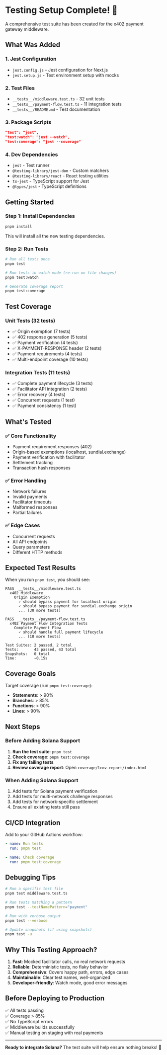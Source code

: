 # Testing Setup Complete! 🎉

A comprehensive test suite has been created for the x402 payment gateway middleware.

## What Was Added

### 1. **Jest Configuration**
- `jest.config.js` - Jest configuration for Next.js
- `jest.setup.js` - Test environment setup with mocks

### 2. **Test Files**
- `__tests__/middleware.test.ts` - 32 unit tests
- `__tests__/payment-flow.test.ts` - 11 integration tests
- `__tests__/README.md` - Test documentation

### 3. **Package Scripts**
```json
"test": "jest",
"test:watch": "jest --watch",
"test:coverage": "jest --coverage"
```

### 4. **Dev Dependencies**
- `jest` - Test runner
- `@testing-library/jest-dom` - Custom matchers
- `@testing-library/react` - React testing utilities
- `ts-jest` - TypeScript support for Jest
- `@types/jest` - TypeScript definitions

## Getting Started

### Step 1: Install Dependencies

```bash
pnpm install
```

This will install all the new testing dependencies.

### Step 2: Run Tests

```bash
# Run all tests once
pnpm test

# Run tests in watch mode (re-run on file changes)
pnpm test:watch

# Generate coverage report
pnpm test:coverage
```

## Test Coverage

### Unit Tests (32 tests)
- ✅ Origin exemption (7 tests)
- ✅ 402 response generation (5 tests)
- ✅ Payment verification (4 tests)
- ✅ X-PAYMENT-RESPONSE header (2 tests)
- ✅ Payment requirements (4 tests)
- ✅ Multi-endpoint coverage (10 tests)

### Integration Tests (11 tests)
- ✅ Complete payment lifecycle (3 tests)
- ✅ Facilitator API integration (2 tests)
- ✅ Error recovery (4 tests)
- ✅ Concurrent requests (1 test)
- ✅ Payment consistency (1 test)

## What's Tested

### ✅ Core Functionality
- Payment requirement responses (402)
- Origin-based exemptions (localhost, sundial.exchange)
- Payment verification with facilitator
- Settlement tracking
- Transaction hash responses

### ✅ Error Handling
- Network failures
- Invalid payments
- Facilitator timeouts
- Malformed responses
- Partial failures

### ✅ Edge Cases
- Concurrent requests
- All API endpoints
- Query parameters
- Different HTTP methods

## Expected Test Results

When you run `pnpm test`, you should see:

```
PASS  __tests__/middleware.test.ts
  x402 Middleware
    Origin Exemption
      ✓ should bypass payment for localhost origin
      ✓ should bypass payment for sundial.exchange origin
      ... (30 more tests)

PASS  __tests__/payment-flow.test.ts
  x402 Payment Flow Integration Tests
    Complete Payment Flow
      ✓ should handle full payment lifecycle
      ... (10 more tests)

Test Suites: 2 passed, 2 total
Tests:       43 passed, 43 total
Snapshots:   0 total
Time:        ~0.15s
```

## Coverage Goals

Target coverage (run `pnpm test:coverage`):
- **Statements**: > 90%
- **Branches**: > 85%
- **Functions**: > 90%
- **Lines**: > 90%

## Next Steps

### Before Adding Solana Support

1. **Run the test suite**: `pnpm test`
2. **Check coverage**: `pnpm test:coverage`
3. **Fix any failing tests**
4. **Review coverage report**: Open `coverage/lcov-report/index.html`

### When Adding Solana Support

1. Add tests for Solana payment verification
2. Add tests for multi-network challenge responses
3. Add tests for network-specific settlement
4. Ensure all existing tests still pass

## CI/CD Integration

Add to your GitHub Actions workflow:

```yaml
- name: Run tests
  run: pnpm test

- name: Check coverage
  run: pnpm test:coverage
```

## Debugging Tips

```bash
# Run a specific test file
pnpm test middleware.test.ts

# Run tests matching a pattern
pnpm test --testNamePattern="payment"

# Run with verbose output
pnpm test --verbose

# Update snapshots (if using snapshots)
pnpm test -u
```

## Why This Testing Approach?

1. **Fast**: Mocked facilitator calls, no real network requests
2. **Reliable**: Deterministic tests, no flaky behavior
3. **Comprehensive**: Covers happy path, errors, edge cases
4. **Maintainable**: Clear test names, well-organized
5. **Developer-friendly**: Watch mode, good error messages

## Before Deploying to Production

✅ All tests passing  
✅ Coverage > 85%  
✅ No TypeScript errors  
✅ Middleware builds successfully  
✅ Manual testing on staging with real payments  

---

**Ready to integrate Solana?** The test suite will help ensure nothing breaks! 🚀


